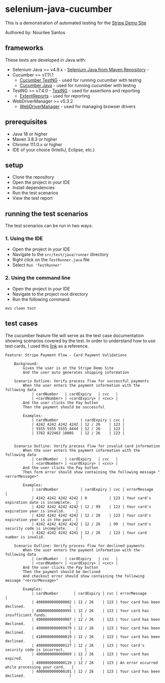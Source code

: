 # selenium-java-cucumber
This is a demonstration of automated testing for the [Stripe Demo Site](https://stripe-payments-demo.appspot.com/)

Authored by: Nourilee Santos

## frameworks
These tests are developed in Java with:

-   Selenium Java >= v4.9.x - [Selenium Java from Maven Repository](https://mvnrepository.com/artifact/org.seleniumhq.selenium/selenium-java) - 
-   Cucumber >= v7.11.1
    - [Cucumber TestNG](https://mvnrepository.com/artifact/io.cucumber/cucumber-testng) - used for running cucumber with testng
    - [Cucumber Java](https://mvnrepository.com/artifact/io.cucumber/cucumber-java) - used for running cucumber with testng
-   TestNG >= v7.4.0 - [TestNG](https://mvnrepository.com/artifact/org.testng/testng) - used for assertions and reporting
    -  [ExtentReports](https://mvnrepository.com/artifact/com.aventstack/extentreports) - used for reporting
-   WebDriverManager >= v5.3.2
    - [WebDriverManager](https://mvnrepository.com/artifact/io.github.bonigarcia/webdrivermanager) - used for managing browser drivers

## prerequisites
- Java 18 or higher
- Maven 3.8.3 or higher 
- Chrome 111.0.x or higher
- IDE of your choice (IntelliJ, Eclipse, etc.)

## setup
- Clone the repository
- Open the project in your IDE
- Install dependencies
- Run the test scenarios
- View the test report

## running the test scenarios
The test scenarios can be run in two ways:

### 1. Using the IDE
- Open the project in your IDE
- Navigate to the `src/test/java/runner` directory
- Right click on the `TestRunner.java` file
- Select `Run 'TestRunner'`

### 2. Using the command line
- Open the project in your IDE
- Navigate to the project root directory
- Run the following command:
```shell
mvn clean test
```


## test cases
The cucumber feature file will serve as the test case documentation showing scenarios covered by the test.
In order to understand how to use test cards, I used this [link](https://stripe.com/docs/testing) as a reference.

```feature
Feature: Stripe Payment Flow - Card Payment Validations

    Background:
        Given the user is at the Stripe Demo Site
        And the user auto generates shipping information

    Scenario Outline: Verify process flow for successful payments
        When the user enters the payment information with the following data
            | cardNumber   | cardExpiry   | cvc   |
            | <cardNumber> | <cardExpiry> | <cvc> |
        And the user clicks the Pay button
        Then the payment should be successful

        Examples:
            | cardNumber          | cardExpiry | cvc |
            | 4242 4242 4242 4242 | 12 / 26    | 123 |
            | 5555 5555 5555 4444 | 12 / 26    | 123 |
            | 3782 822463 10005   | 12 / 26    | 123 |


    Scenario Outline: Verify process flow for invalid card information
        When the user enters the payment information with the following data
            | cardNumber   | cardExpiry   | cvc   |
            | <cardNumber> | <cardExpiry> | <cvc> |
        And the user clicks the Pay button
        Then form error should show containing the following message "<errorMessage>"

        Examples:
            | cardNumber          | cardExpiry | cvc | errorMessage                                |
            | 4242 4242 4242 4242 | 0          | 123 | Your card's expiration date is incomplete.  |
            | 4242 4242 4242 4242 | 12 / 99    | 123 | Your card's expiration year is invalid.     |
            | 4242 4242 4242 4242 | 12 / 20    | 123 | Your card's expiration year is in the past. |
            | 4242 4242 4242 4242 | 12 / 26    | 99  | Your card's security code is incomplete.    |
            | 4242 4242 4242 4241 | 12 / 26    | 123 | Your card number is invalid.                |
            
    Scenario Outline: Verify process flow for declined payments
        When the user enters the payment information with the following data
            | cardNumber   | cardExpiry   | cvc   |
            | <cardNumber> | <cardExpiry> | <cvc> |
        And the user clicks the Pay button
        Then the payment should be declined
        And checkout error should show containing the following message "<errorMessage>"

        Examples:
            | cardNumber       | cardExpiry | cvc | errorMessage                                    |
            | 4000000000000002 | 12 / 26    | 123 | Your card has been declined.                    |
            | 4000000000009995 | 12 / 26    | 123 | Your card has insufficient funds.               |
            | 4000000000009987 | 12 / 26    | 123 | Your card has been declined.                    |
            | 4000000000009979 | 12 / 26    | 123 | Your card has been declined.                    |
            | 4100000000000019 | 12 / 26    | 123 | Your card has been declined.                    |
            | 4000000000000127 | 12 / 26    | 123 | Your card's security code is incorrect.         | 
            | 4000000000000069 | 12 / 26    | 123 | Your card has expired.                          |
            | 4000000000000119 | 12 / 26    | 123 | An error occurred while processing your card.   |
            | 4000000000000101 | 12 / 26    | 123 | Your card has been declined.                    |
```
